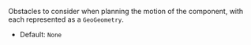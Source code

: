 Obstacles to consider when planning the motion of the component, with each represented as a `GeoGeometry`. <ul><li> Default: `None` </li></ul>

